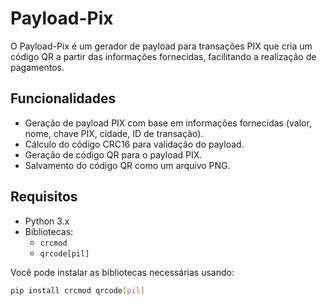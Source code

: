 # Payload-Pix

O Payload-Pix é um gerador de payload para transações PIX que cria um código QR a partir das informações fornecidas, facilitando a realização de pagamentos.

## Funcionalidades

- Geração de payload PIX com base em informações fornecidas (valor, nome, chave PIX, cidade, ID de transação).
- Cálculo do código CRC16 para validação do payload.
- Geração de código QR para o payload PIX.
- Salvamento do código QR como um arquivo PNG.

## Requisitos

- Python 3.x
- Bibliotecas:
  - `crcmod`
  - `qrcode[pil]`

Você pode instalar as bibliotecas necessárias usando:

```sh
pip install crcmod qrcode[pil]


